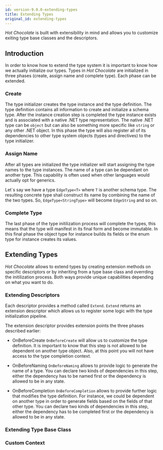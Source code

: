 ```yaml
---
id: version-9.0.0-extending-types
title: Extending Types
original_id: extending-types
---
```


_Hot Chocolate_ is built with extensibility in mind and allows you to customize exiting type base classes and the descriptors.

## Introduction

In order to know how to extend the type system it is important to know how we actually initialize our types. Types in _Hot Chocolate_ are initialized in three phases (create, assign name and complete type). Each phase can be extended.

### Create

The type initializer creates the type instance and the type definition. The type definition contains all information to create and initialize a schema type. After the instance creation step is completed the type instance exists and is associated with a native .NET type representation. The native .NET type can be `object` but can also be something more specific like `string` or any other .NET object. In this phase the type will also register all of its dependencies to other type system objects (types and directives) to the type initializer.

### Assign Name

After all types are initialized the type initializer will start assigning the type names to the type instances. The name of a type can be dependant on another type. This capability is often used when other languages would actually opt for generics.

Let\`s say we have a type `EdgeType<T>` where `T` is another schema type. The resulting concrete type shall construct its name by combining the name of the two types. So, `EdgeType<StringType>` will become `EdgeString` and so on.

### Complete Type

The last phase of the type initilization process will complete the types, this means that the type will manifest in its final form and become immutable. In this final phase the object type for instance builds its fields or the enum type for instance creates its values.

## Extending Types

_Hot Chocolate_ allows to extend types by creating extension methods on specific descriptors or by inheriting from a type base class and overrding the initilization process. Both ways provide unique capabilities depending on what you want to do.

### Extending Descriptors

Each descriptor provides a method called `Extend`. `Extend` returns an extension descriptor which allows us to register some logic with the type initialization pipeline.

The extension descriptor provides extension points the three phases described earlier:

- OnBeforeCreate
  `OnBeforeCreate` will allow us to customize the type definition. It is important to know that this step is not allowed to be dependent on another type object. Also, at this point you will not have access to the type completion context.

- OnBeforeNaming
  `OnBeforeNaming` allows to provide logic to generate the name of a type. You can declare two kinds of dependencies in this step, either the dependency has to be named first or the dependency is allowed to be in any state.

- OnBeforeCompletion
  `OnBeforeCompletion` allows to provide further logic that modifies the type definition. For instance, we could be dependent on another type in order to generate fields based on the fields of that other type. You can declare two kinds of dependencies in this step, either the dependency has to be completed first or the dependency is allowed to be in any state.

### Extending Type Base Class


### Custom Context